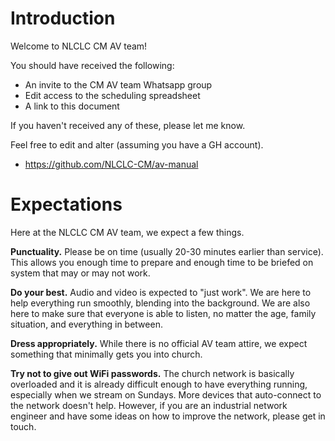 # Introduction

Welcome to NLCLC CM AV team!

You should have received the following:

- An invite to the CM AV team Whatsapp group
- Edit access to the scheduling spreadsheet
- A link to this document

If you haven't received any of these, please let me know.

Feel free to edit and alter (assuming you have a GH account).

- https://github.com/NLCLC-CM/av-manual

# Expectations

Here at the NLCLC CM AV team, we expect a few things.

**Punctuality.** Please be on time (usually 20-30 minutes earlier than service). This allows you enough
time to prepare and enough time to be briefed on system that may or may not work.

**Do your best.** Audio and video is expected to "just work". We are here to help everything run smoothly,
blending into the background. We are also here to make sure that everyone is able to listen, no matter the
age, family situation, and everything in between.

**Dress appropriately.** While there is no official AV team attire, we expect something that minimally
gets you into church.

**Try not to give out WiFi passwords.** The church network is basically overloaded and it is already
difficult enough to have everything running, especially when we stream on Sundays. More devices that
auto-connect to the network doesn't help. However, if you are an industrial network engineer and have some
ideas on how to improve the network, please get in touch.
